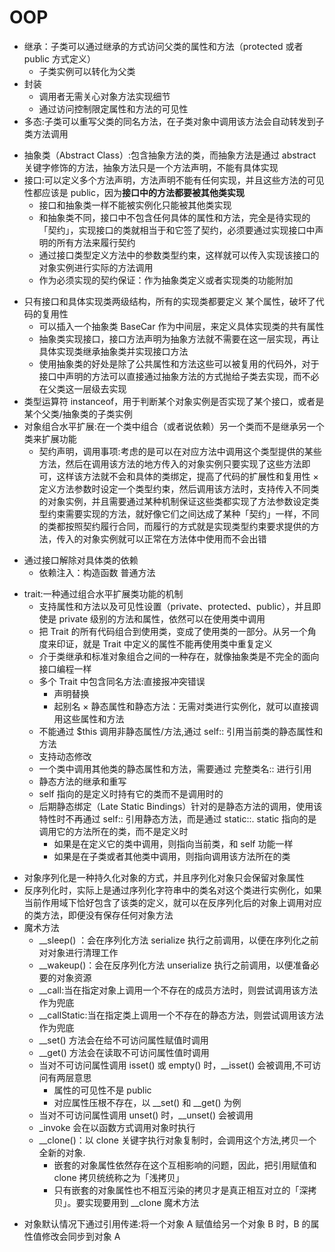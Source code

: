 # OOP

* 继承：子类可以通过继承的方式访问父类的属性和方法（protected 或者 public 方式定义）
    - 子类实例可以转化为父类
* 封装
    - 调用者无需关心对象方法实现细节
    - 通过访问控制限定属性和方法的可见性
* 多态:子类可以重写父类的同名方法，在子类对象中调用该方法会自动转发到子类方法调用
- 抽象类（Abstract Class）:包含抽象方法的类，而抽象方法是通过 abstract 关键字修饰的方法，抽象方法只是一个方法声明，不能有具体实现
- 接口:可以定义多个方法声明，方法声明不能有任何实现，并且这些方法的可见性都应该是 public，因为**接口中的方法都要被其他类实现**
    - 接口和抽象类一样不能被实例化只能被其他类实现
    + 和抽象类不同，接口中不包含任何具体的属性和方法，完全是待实现的「契约」，实现接口的类就相当于和它签了契约，必须要通过实现接口中声明的所有方法来履行契约
    + 通过接口类型定义方法中的参数类型约束，这样就可以传入实现该接口的对象实例进行实际的方法调用
    + 作为必须实现的契约保证：作为抽象类定义或者实现类的功能附加
* 只有接口和具体实现类两级结构，所有的实现类都要定义 某个属性，破坏了代码的复用性
    - 可以插入一个抽象类 BaseCar 作为中间层，来定义具体实现类的共有属性
    - 抽象类实现接口，接口方法声明为抽象方法就不需要在这一层实现，再让具体实现类继承抽象类并实现接口方法
    - 使用抽象类的好处是除了公共属性和方法这些可以被复用的代码外，对于接口中声明的方法可以直接通过抽象方法的方式抛给子类去实现，而不必在父类这一层级去实现
* 类型运算符 instanceof，用于判断某个对象实例是否实现了某个接口，或者是某个父类/抽象类的子类实例
* 对象组合水平扩展:在一个类中组合（或者说依赖）另一个类而不是继承另一个类来扩展功能
    * 契约声明，调用事项:考虑的是可以在对应方法中调用这个类型提供的某些方法，然后在调用该方法的地方传入的对象实例只要实现了这些方法即可，这样该方法就不会和具体的类绑定，提高了代码的扩展性和复用性
    × 定义方法参数时设定一个类型约束，然后调用该方法时，支持传入不同类的对象实例，并且需要通过某种机制保证这些类都实现了方法参数设定类型约束需要实现的方法，就好像它们之间达成了某种「契约」一样，不同的类都按照契约履行合同，而履行的方式就是实现类型约束要求提供的方法，传入的对象实例就可以正常在方法体中使用而不会出错
- 通过接口解除对具体类的依赖
    - 依赖注入：构造函数 普通方法
* trait:一种通过组合水平扩展类功能的机制
    - 支持属性和方法以及可见性设置（private、protected、public），并且即使是 private 级别的方法和属性，依然可以在使用类中调用
    - 把 Trait 的所有代码组合到使用类，变成了使用类的一部分。从另一个角度来印证，就是 Trait 中定义的属性不能再使用类中重复定义
    - 介于类继承和标准对象组合之间的一种存在，就像抽象类是不完全的面向接口编程一样
    - 多个 Trait 中包含同名方法:直接报冲突错误
        + 声明替换
        + 起别名
× 静态属性和静态方法：无需对类进行实例化，就可以直接调用这些属性和方法
    - 不能通过 $this 调用非静态属性/方法,通过 self:: 引用当前类的静态属性和方法
    - 支持动态修改
    - 一个类中调用其他类的静态属性和方法，需要通过 完整类名:: 进行引用
    - 静态方法的继承和重写
    - self 指向的是定义时持有它的类而不是调用时的
    - 后期静态绑定（Late Static Bindings）针对的是静态方法的调用，使用该特性时不再通过 self:: 引用静态方法，而是通过 static::. static 指向的是调用它的方法所在的类，而不是定义时
        - 如果是在定义它的类中调用，则指向当前类，和 self 功能一样
        - 如果是在子类或者其他类中调用，则指向调用该方法所在的类
- 对象序列化是一种持久化对象的方式，并且序列化对象只会保留对象属性
- 反序列化时，实际上是通过序列化字符串中的类名对这个类进行实例化，如果当前作用域下恰好包含了该类的定义，就可以在反序列化后的对象上调用对应的类方法，即便没有保存任何对象方法
- 魔术方法
    - __sleep() ：会在序列化方法 serialize 执行之前调用，以便在序列化之前对对象进行清理工作
    - __wakeup()：会在反序列化方法 unserialize 执行之前调用，以便准备必要的对象资源
    - __call:当在指定对象上调用一个不存在的成员方法时，则尝试调用该方法作为兜底
    - __callStatic:当在指定类上调用一个不存在的静态方法，则尝试调用该方法作为兜底
    - __set() 方法会在给不可访问属性赋值时调用
    - __get() 方法会在读取不可访问属性值时调用
    - 当对不可访问属性调用 isset() 或 empty() 时，__isset() 会被调用,不可访问有两层意思
        + 属性的可见性不是 public
        + 对应属性压根不存在，以 __set() 和 __get() 为例
    - 当对不可访问属性调用 unset() 时，__unset() 会被调用
    - _invoke 会在以函数方式调用对象时执行
    - __clone()：以 clone 关键字执行对象复制时，会调用这个方法,拷贝一个全新的对象.
        + 嵌套的对象属性依然存在这个互相影响的问题，因此，把引用赋值和 clone 拷贝统统称之为「浅拷贝」
        * 只有嵌套的对象属性也不相互污染的拷贝才是真正相互对立的「深拷贝」。要实现要用到 __clone 魔术方法
* 对象默认情况下通过引用传递:将一个对象 A 赋值给另一个对象 B 时，B 的属性值修改会同步到对象 A